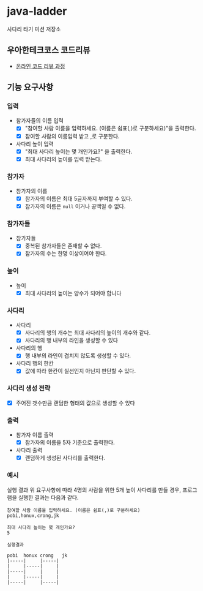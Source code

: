 # java-ladder

사다리 타기 미션 저장소

## 우아한테크코스 코드리뷰

- [온라인 코드 리뷰 과정](https://github.com/woowacourse/woowacourse-docs/blob/master/maincourse/README.md)

## 기능 요구사항

### 입력
- 참가자들의 이름 입력
  - [x] "참여할 사람 이름을 입력하세요. (이름은 쉼표(,)로 구분하세요)"을 출력한다.
  - [x] 참여할 사람의 이름입력 받고 ,로 구분한다.
- 사다리 높이 입력
  - [x] "최대 사다리 높이는 몇 개인가요?" 을 출력한다.
  - [x]  최대 사다리의 높이를 입력 받는다.

### 참가자
- 참가자의 이름
  - [x] 참가자의 이름은 최대 5글자까지 부여할 수 있다.
  - [x] 참가자의 이름은 `null` 이거나 공백일 수 없다.

### 참가자들
- 참가자들
  - [x] 중복된 참가자들은 존재할 수 없다.
  - [x] 참가자의 수는 한명 이상이어야 한다.

### 높이
- 높이
  - [x] 최대 사다리의 높이는 양수가 되어야 합니다

### 사다리
- 사다리
  - [x] 사다리의 행의 개수는 최대 사다리의 높이의 개수와 같다.
  - [x] 사다리의 행 내부의 라인을 생성할 수 있다

- 사다리의 행
  - [x] 행 내부의 라인이 겹치지 않도록 생성할 수 있다.

- 사다리 행의 한칸
  - [x] 값에 따라 한칸이 실선인지 아닌지 판단할 수 있다. 

### 사다리 생성 전략
- [x] 주어진 갯수만큼 랜덤한 형태의 값으로 생성할 수 있다


### 출력
- 참가자 이름 출력
  - [x] 참가자의 이름을 5자 기준으로 출력한다.
- 사다리 출력
  - [x] 랜덤하게 생성된 사다리를 출력한다.

### 예시
실행 결과
위 요구사항에 따라 4명의 사람을 위한 5개 높이 사다리를 만들 경우, 프로그램을 실행한 결과는 다음과 같다.
```
참여할 사람 이름을 입력하세요. (이름은 쉼표(,)로 구분하세요)
pobi,honux,crong,jk

최대 사다리 높이는 몇 개인가요?
5

실행결과

pobi  honux crong   jk
|-----|     |-----|
|     |-----|     |
|-----|     |     |
|     |-----|     |
|-----|     |-----|
```

